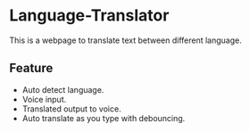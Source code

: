 # Language-Translator
This is a webpage to translate text between different language.

## Feature
- Auto detect language.
- Voice input.
- Translated output to voice.
- Auto translate as you type with debouncing.